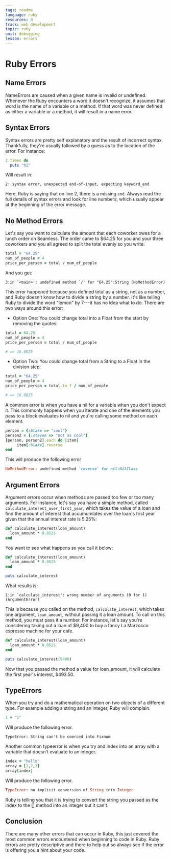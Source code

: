 ```yaml
---
tags: readme
language: ruby
resources: 0
track: web development
topic: ruby
unit: debugging
lesson: errors
---
```


# Ruby Errors

## Name Errors
NameErrors are caused when a given name is invalid or undefined. Whenever the Ruby encounters a word it doesn't recognize, it assumes that word is the name of a variable or a method. If that word was never defined as either a variable or a method, it will result in a name error.

## Syntax Errors
Syntax errors are pretty self explanatory and the result of incorrect syntax. Thankfully, they're usually followed by a guess as to the location of the error. For instance:
```ruby
2.times do
  puts "hi"
```

Will result in:
```text
2: syntax error, unexpected end-of-input, expecting keyword_end
```
Here, Ruby is saying that on line 2, there is a missing `end`. Always read the full details of syntax errors and look for line numbers, which usually appear at the beginning of the error message.

## No Method Errors
  Let's say you want to calculate the amount that each coworker owes for a lunch order on Seamless. The order came to $64.25 for you and your three coworkers and you all agreed to split the total evenly so you write:

```ruby
total = "64.25"
num_of_people = 4
price_per_person = total / num_of_people
```

And you get:

```text
3:in `<main>': undefined method `/' for "64.25":String (NoMethodError) 
```

This error happened because you defined total as a string, not as a number, and Ruby doesn't know how to divide a string by a number. It's like telling Ruby to divide the word "lemon" by 7---it has no idea what to do. There are two ways around this error:

* Option One: You could change total into a Float from the start by removing the quotes:

```ruby
total = 64.25
num_of_people = 4
price_per_person = total / num_of_people

# => 16.0625
```

* Option Two: You could change total from a String to a Float in the division step:

```ruby
total = "64.25"
num_of_people = 4
price_per_person = total.to_f / num_of_people

# => 16.0625
```

A common error is when you have a nil for a variable when you don't expect it.  This commonly happens when you iterate and one of the elements you pass to a block evaluates to nil and you're calling some method on each element.

```ruby
person = {:blake => "cool"}
person2 = {:steven => "not as cool"}
[person, person2].each do |item|
     item[:blake].reverse
end
```

This will produce the following error

```ruby
NoMethodError: undefined method `reverse' for nil:NilClass
```

## Argument Errors

Argument errors occur when methods are passed too few or too many arguments. For instance, let's say you have a simple method, called `calculate_interest_over_first_year`, which takes the value of a loan and find the amount of interest that accumumlates over the loan's first year given that the annual interest rate is 5.25%:

```ruby
def calculate_interest(loan_amount)
  loan_amount * 0.0525
end
```

You want to see what happens so you call it below:

```ruby
def calculate_interest(loan_amount)
  loan_amount * 0.0525
end

puts calculate_interest
```
What results is:

```text
1:in `calculate_interest': wrong number of arguments (0 for 1) (ArgumentError)
```

This is because you called on the method, `calculate_interest`, which takes one argument, `loan_amount`, without passing it a loan amount. To call on this method, you must pass it a number. For instance, let's say you're considering taking out a loan of $9,400 to buy a fancy La Marzocco espresso machine for your cafe.

```ruby
def calculate_interest(loan_amount)
  loan_amount * 0.0525
end

puts calculate_interest(9400)
```

Now that you passed the method a value for loan_amount, it will calculate the first year's interest, $493.50.

## TypeErrors

When you try and do a mathematical operation on two objects of a different type.  For example adding a string and an integer, Ruby will complain.

```ruby
1 + "1"
```
Will produce the following error.
```
TypeError: String can't be coerced into Fixnum
```

Another common typeerror is when you try and index into an array with a variable that doesn't evaluate to an integer.

```ruby
index = "hello"
array = [1,2,3]
array[index]
```

Will produce the following error.
```ruby
TypeError: no implicit conversion of String into Integer
```

Ruby is telling you that it is trying to convert the string you passed as the index to the [] method into an integer but it can't.

## Conclusion

There are many other errors that can occur in Ruby, this just covered the most common errors encountered when beginning to code in Ruby. Ruby errors are pretty descriptive and there to help out so always see if the error is offering you a hint about your code.
